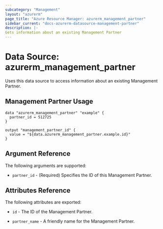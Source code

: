 ```yaml
---
subcategory: "Management"
layout: "azurerm"
page_title: "Azure Resource Manager: azurerm_management_partner"
sidebar_current: "docs-azurerm-datasource-management-partner"
description: |-
Gets information about an existing Management Partner
---
```


# Data Source: azurerm_management_partner

Uses this data source to access information about an existing Management Partner.

## Management Partner Usage

```hcl
data "azurerm_management_partner" "example" {
  partner_id = 512725
}

output "management_partner_id" {
  value = "${data.azurerm_management_partner.example.id}"
}
```

## Argument Reference

The following arguments are supported:

* `partner_id` - (Required) Specifies the ID of this Management Partner.

## Attributes Reference

The following attributes are exported:

* `id` - The ID of the Management Partner.

* `partner_name` - A friendly name for the Management Partner.

